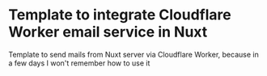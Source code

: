 # Template to integrate Cloudflare Worker email service in Nuxt
Template to send mails from Nuxt server via Cloudflare Worker, because in a few days I won't remember how to use it
